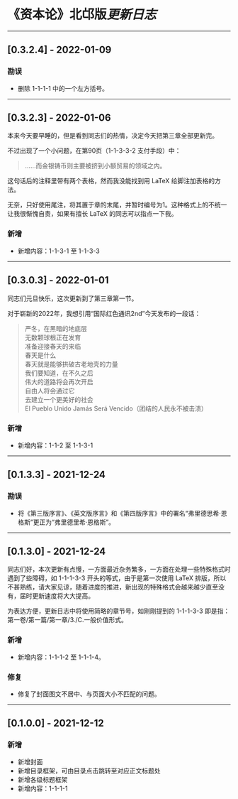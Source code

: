 # 《资本论》北邙版*更新日志*

***

## [0.3.2.4] - 2022-01-09

### 勘误

+ 删除 1-1-1-1 中的一个左方括号。

***

## [0.3.2.3] - 2022-01-06

本来今天要早睡的，但是看到同志们的热情，决定今天把第三章全部更新完。

不过出现了一个小问题，在第90页（1-1-3-3-2 支付手段）中：

> ……而金银铸币则主要被挤到小额贸易的领域之内。

这句话后的注释里带有两个表格，然而我没能找到用 LaTeX 给脚注加表格的方法。

无奈，只好使用尾注，将其置于章的末尾，并暂时编号为1。这种格式上的不统一让我很惭愧自责，如果有擅长 LaTeX 的同志可以指点一下我。

### 新增

+ 新增内容：1-1-3-1 至 1-1-3-3

***

## [0.3.0.3] - 2022-01-01

同志们元旦快乐，这次更新到了第三章第一节。

对于崭新的2022年，我想引用“国际红色通讯2nd”今天发布的一段话：

> 严冬，在黑暗的地底层<br>无数颗球根正在发育<br>准备迎接春天的来临<br>春天是什么<br>春天就是能够拱破古老地壳的力量<br>我们要知道，在不久之后<br>伟大的道路将会再次开启<br>自由人将会通过它<br>去建立一个更美好的社会<br>El Pueblo Unido Jamás Será Vencido（团结的人民永不被击溃）

### 新增

+ 新增内容：1-1-2 至 1-1-3-1

***

## [0.1.3.3] - 2021-12-24

### 勘误

+ 将《第三版序言》、《英文版序言》和《第四版序言》中的署名“弗里德思希·恩格斯”更正为“弗里德里希·恩格斯”。

***

## [0.1.3.0] - 2021-12-24

同志们好，本次更新有点慢，一方面最近杂务繁多，一方面在处理一些特殊格式时遇到了些障碍，如 1-1-1-3-3 开头的等式，由于是第一次使用 LaTeX 排版，所以不甚熟练，请大家见谅，随着进度的推进，新出现的特殊格式会越来越少直至没有，届时更新速度将大大提高。

为表达方便，更新日志中将使用简略的章节号，如刚刚提到的 1-1-1-3-3 即是指：第一卷/第一篇/第一章/3./C.一般价值形式。

### 新增

+ 新增内容：1-1-1-2 至 1-1-1-4。

### 修复

+ 修复了封面图文不居中、与页面大小不匹配的问题。

***

## [0.1.0.0] - 2021-12-12

### 新增

+ 新增封面
+ 新增目录框架，可由目录点击跳转至对应正文标题处
+ 新增各级标题框架
+ 新增内容：1-1-1-1













































